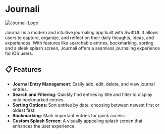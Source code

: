 # Journali

![Journali Logo](assets/journali_logo.png)

Journali is a modern and intuitive journaling app built with SwiftUI. It allows users to capture, organize, and reflect on their daily thoughts, ideas, and experiences. With features like searchable entries, bookmarking, sorting, and a sleek splash screen, Journali offers a seamless journaling experience for iOS users.

## 📋 Features

- **Journal Entry Management**: Easily add, edit, delete, and view journal entries.
- **Search and Filtering**: Quickly find entries by title and filter to display only bookmarked entries.
- **Sorting Options**: Sort entries by date, choosing between newest first or oldest first.
- **Bookmarking**: Mark important entries for quick access.
- **Custom Splash Screen**: A visually appealing splash screen that enhances the user experience.
